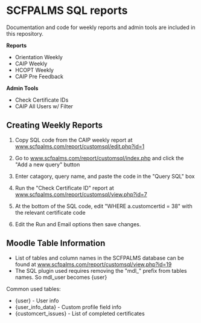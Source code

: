 # SCFPALMS SQL reports
Documentation and code for weekly reports and admin tools are included in this repository.

**Reports**
- Orientation Weekly
- CAIP Weekly
- HCOPT Weekly
- CAIP Pre Feedback 

**Admin Tools**
- Check Certificate IDs
- CAIP All Users w/ Filter

## Creating Weekly Reports
1. Copy SQL code from the CAIP weekly report at www.scfpalms.com/report/customsql/edit.php?id=1
2. Go to www.scfpalms.com/report/customsql/index.php and click the "Add a new query" button
3. Enter catagory, query name, and paste the code in the "Query SQL" box

4. Run the "Check Certificate ID" report at www.scfpalms.com/report/customsql/view.php?id=7
5. At the bottom of the SQL code, edit "WHERE a.customcertid = 38" with the relevant certificate code
6. Edit the Run and Email options then save changes.

## Moodle Table Information
- List of tables and column names in the SCFPALMS database can be found at www.scfpalms.com/report/customsql/view.php?id=19
- The SQL plugin used requires removing the "mdl_" prefix from tables names. So mdl_user becomes {user} 

Common used tables: 
- {user} - User info
- {user_info_data} - Custom profile field info
- {customcert_issues} - List of completed certificates
